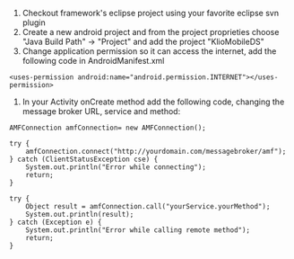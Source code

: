   1. Checkout framework's eclipse project using your favorite eclipse svn plugin
  1. Create a new android project and from the project proprieties choose "Java Build Path" -> "Project" and add the project "KlioMobileDS"
  1. Change application permission so it can access the internet, add the following code in AndroidManifest.xml
```
<uses-permission android:name="android.permission.INTERNET"></uses-permission>
```
  1. In your Activity onCreate method add the following code, changing the message broker URL, service and method:
```
AMFConnection amfConnection= new AMFConnection();

try {	
	amfConnection.connect("http://yourdomain.com/messagebroker/amf");
} catch (ClientStatusException cse) {
	System.out.println("Error while connecting");
	return;
}
		
try {
	Object result = amfConnection.call("yourService.yourMethod");
	System.out.println(result);
} catch (Exception e) {
	System.out.println("Error while calling remote method");
	return;
}
```